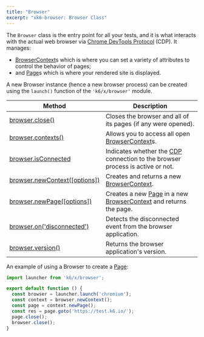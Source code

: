 ```yaml
---
title: "Browser"
excerpt: "xk6-browser: Browser Class"
---
```


The `Browser` class is the entry point for all your tests, and it is what interacts with the actual web browser via [Chrome DevTools Protocol](https://chromedevtools.github.io/devtools-protocol/) (CDP). It manages:
- [BrowserContext](/javascript-api/xk6-browser/browsercontext/)s which is where you can set a variety of attributes to control the behavior of pages;
- and [Page](/javascript-api/xk6-browser/page/)s which is where your rendered site is displayed.

A new Browser instance (hence a new browser process) can be created using the `launch()` function of the `'k6/x/browser'` module.

| Method                                                                                    | Description                                                                                                                                           |
|-------------------------------------------------------------------------------------------|-------------------------------------------------------------------------------------------------------------------------------------------------------|
| [browser.close()](/javascript-api/xk6-browser/browser/close)                              | Closes the browser and all of its pages (if any were opened).                                                                                         |
| [browser.contexts()](/javascript-api/xk6-browser/browser/contexts)                        | Allows you to access all open [BrowserContext](/javascript-api/xk6-browser/browsercontext/)s.                                                        |
| <BWIPT id="453"/> [browser.isConnected](/javascript-api/xk6-browser/browser/isconnected)  | Indicates whether the [CDP](https://chromedevtools.github.io/devtools-protocol/) connection to the browser process is active or not.                  |
| <BWIPT id="455"/> [browser.newContext([options])](/javascript-api/xk6-browser/browser/newcontext/) | Creates and returns a new [BrowserContext](/javascript-api/xk6-browser/browsercontext/).                                                             |
| <BWIPT id="455"/> [browser.newPage([options])](/javascript-api/xk6-browser/browser/newpage)        | Creates a new [Page](/javascript-api/xk6-browser/page/) in a new [BrowserContext](/javascript-api/xk6-browser/browsercontext/) and returns the page. |
| [browser.on('disconnected')](/javascript-api/xk6-browser/browser/on) | Detects the disconnected event from the browser application. |
| [browser.version()](/javascript-api/xk6-browser/browser/version)                          | Returns the browser application's version.                                                                                                            |

An example of using a Browser to create a [Page](/javascript-api/xk6-browser/page):

```javascript
import launcher from 'k6/x/browser';

export default function () {
  const browser = launcher.launch('chromium');
  const context = browser.newContext();
  const page = context.newPage();
  const res = page.goto('https://test.k6.io/');
  page.close();
  browser.close();
}
```
